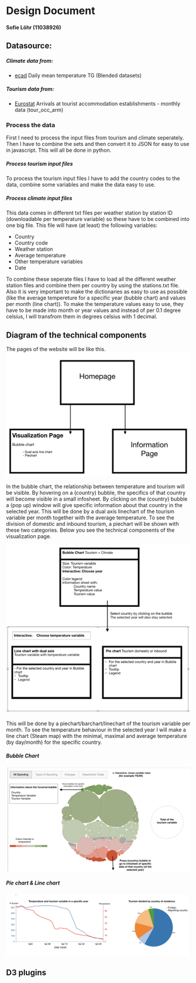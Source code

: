 # Design Document
#### Sofie Löhr (11038926)


## Datasource:
##### Climate data from: 
+ [ecad](https://www.ecad.eu/dailydata/predefinedseries.php#)
Daily mean temperature TG (Blended datasets)

##### Tourism data from:
+ [Eurostat](https://ec.europa.eu/eurostat/web/tourism/data/database)
Arrivals at tourist accommodation establishments - monthly data (tour_occ_arm)

### Process the data
First I need to process the input files from tourism and climate seperately. Then I have to combine the sets and then convert it to JSON for easy to use in javascript. This will all be done in python.

##### Process tourism input files
To process the tourism input files I have to add the country codes to the data, combine some variables and make the data easy to use.

##### Process climate input files
This data comes in different txt files per weather station by station ID (downloadable per temperature variable) so these have to be combined into one big file. This file will have (at least) the following variables:
+ Country
+ Country code
+ Weather station
+ Average temperature
+ Other temperature variables
+ Date

To combine these seperate files I have to load all the different weather station files and combine them per country by using the stations.txt file. Also it is very important to make the dictionaries as easy to use as possible (like the average tempereture for a specific year (bubble chart) and values per month (line chart)). To make the temperature values easy to use, they have to be made into month or year values and instead of per 0.1 degree celsius, I will transfrom them in degrees celsius with 1 decimal.

## Diagram of the technical components
The pages of the website will be like this.
![pages](doc/Home_Viz_Info_page.png)

In the bubble chart, the relationship between temperature and tourism will be visible. By hovering on a (country) bubble, the specifics of that country will become visible in a small infosheet. By clicking on the (country) bubble a (pop up) window will give specific information about that country in the selected year. This will be done by a dual axis linechart of the tourism variable per month together with the average temperature. To see the division of domestic and inbound tourism, a piechart will be shown with these two categories. Below you see the technical components of the visualization page.

![components](doc/technical_components.png)

This will be done by a piechart/barchart/linechart of the tourism variable per month. To see the temperature behaviour in the selected year I will make a line chart (Steam map) with the minimal, maximal and average temperature (by day/month) for the specific country.

##### Bubble Chart
![bubble](doc/bubble_chart_example.png)

##### Pie chart & Line chart
![popup](doc/pop_up_window.png)


## D3 plugins
